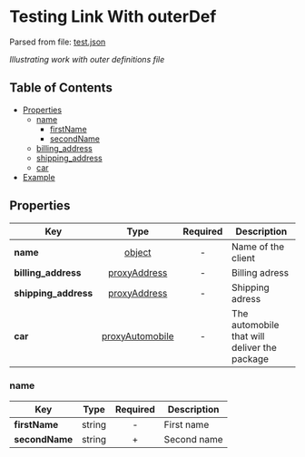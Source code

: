 # __Testing Link With outerDef__
Parsed from file: [test.json](https://github.com/McCastles/JMC/blob/master/examples/outer/test.json)

_Illustrating work with outer definitions file_
## Table of Contents
* [Properties](#properties)
	* [name](#name)
		* [firstName](#name)
		* [secondName](#name)
	* [billing_address](#properties)
	* [shipping_address](#properties)
	* [car](#properties)
* [Example](#example)
## __Properties__

|Key|Type|Required|Description|
|-|:-:|:-:|-|
|__name__|[object](#name)|-|Name of the client|
|__billing_address__|[proxyAddress](./definitions/proxy.md#proxyAddress)|-|Billing adress|
|__shipping_address__|[proxyAddress](./definitions/proxy.md#proxyAddress)|-|Shipping adress|
|__car__|[proxyAutomobile](./definitions/proxy.md#proxyAutomobile)|-|The automobile that will deliver the package|
### __name__

|Key|Type|Required|Description|
|-|:-:|:-:|-|
|__firstName__|string|-|First name|
|__secondName__|string|+|Second name|